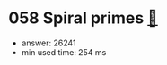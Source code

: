 058 Spiral primes [:link:](http://projecteuler.net/problem=58)  
========================

- answer: 26241 
- min used time: 254 ms


